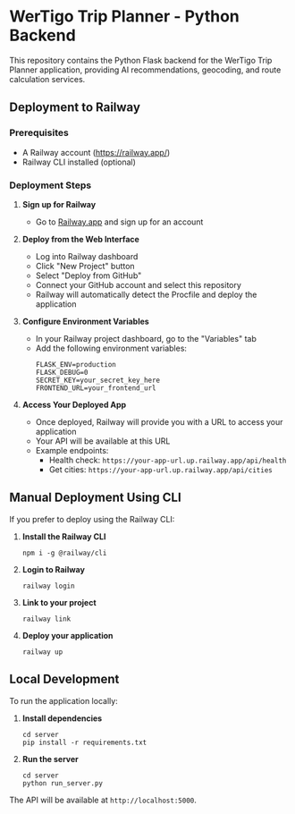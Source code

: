 # WerTigo Trip Planner - Python Backend

This repository contains the Python Flask backend for the WerTigo Trip Planner application, providing AI recommendations, geocoding, and route calculation services.

## Deployment to Railway

### Prerequisites
- A Railway account (https://railway.app/)
- Railway CLI installed (optional)

### Deployment Steps

1. **Sign up for Railway**
   - Go to [Railway.app](https://railway.app/) and sign up for an account

2. **Deploy from the Web Interface**
   - Log into Railway dashboard
   - Click "New Project" button
   - Select "Deploy from GitHub"
   - Connect your GitHub account and select this repository
   - Railway will automatically detect the Procfile and deploy the application

3. **Configure Environment Variables**
   - In your Railway project dashboard, go to the "Variables" tab
   - Add the following environment variables:
     ```
     FLASK_ENV=production
     FLASK_DEBUG=0
     SECRET_KEY=your_secret_key_here
     FRONTEND_URL=your_frontend_url
     ```

4. **Access Your Deployed App**
   - Once deployed, Railway will provide you with a URL to access your application
   - Your API will be available at this URL
   - Example endpoints:
     - Health check: `https://your-app-url.up.railway.app/api/health`
     - Get cities: `https://your-app-url.up.railway.app/api/cities`

## Manual Deployment Using CLI

If you prefer to deploy using the Railway CLI:

1. **Install the Railway CLI**
   ```
   npm i -g @railway/cli
   ```

2. **Login to Railway**
   ```
   railway login
   ```

3. **Link to your project**
   ```
   railway link
   ```

4. **Deploy your application**
   ```
   railway up
   ```

## Local Development

To run the application locally:

1. **Install dependencies**
   ```
   cd server
   pip install -r requirements.txt
   ```

2. **Run the server**
   ```
   cd server
   python run_server.py
   ```

The API will be available at `http://localhost:5000`. 